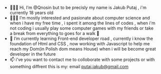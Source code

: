 - 👋🧑🏻 Hi, I’m @Qnosin but to be precisly my name is Jakub Putaj , i'm currently 18 years old 
- 🧑🏻‍💻 I’m mostly interested and pasionate about computer science and when i have my free time , i spent it among the lines of codes , when i'm not coding
i  usually play some computer games with my friends or take a break from everything to goes for a walk 👟
- 🌱 I’m currently learning Front-end developer road , currently i know the foundation of Html and CSS , now working with Javascript to help me reach my Dom(in Polish dom means House) when i will be  become great developer in the future 
- 📫 i've you want to contact me to colloborate with some projects or with something diffrent this is my:
email putaj.jakub@gmail.com
<!---
Qnosin/Qnosin is a ✨ special ✨ repository because its `README.md` (this file) appears on your GitHub profile.
You can click the Preview link to take a look at your changes.
--->
